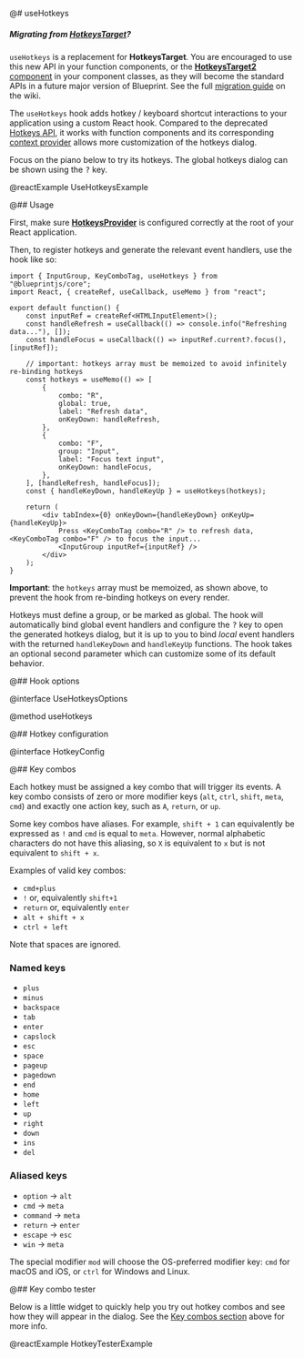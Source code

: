 @# useHotkeys

<div class="@ns-callout @ns-intent-primary @ns-icon-info-sign @ns-callout-has-body-content">
    <h5 class="@ns-heading">

Migrating from [__HotkeysTarget__](#core/legacy/hotkeys-legacy)?

</h5>

`useHotkeys` is a replacement for __HotkeysTarget__. You are encouraged to use this new API in your function
components, or the [__HotkeysTarget2__ component](#core/components/hotkeys-target2) in your component classes,
as they will become the standard APIs in a future major version of Blueprint. See the full
[migration guide](https://github.com/palantir/blueprint/wiki/HotkeysTarget-&-useHotkeys-migration) on the wiki.

</div>

The `useHotkeys` hook adds hotkey / keyboard shortcut interactions to your application using a custom React hook.
Compared to the deprecated [Hotkeys API](#core/legacy/hotkeys-legacy), it works with function components and its
corresponding [context provider](#core/context/hotkeys-provider) allows more customization of the hotkeys dialog.

Focus on the piano below to try its hotkeys. The global hotkeys dialog can be shown using the <kbd>?</kbd> key.

@reactExample UseHotkeysExample

@## Usage

First, make sure [__HotkeysProvider__](#core/context/hotkeys-provider) is configured correctly at the root of your
React application.

Then, to register hotkeys and generate the relevant event handlers, use the hook like so:

```tsx
import { InputGroup, KeyComboTag, useHotkeys } from "@blueprintjs/core";
import React, { createRef, useCallback, useMemo } from "react";

export default function() {
    const inputRef = createRef<HTMLInputElement>();
    const handleRefresh = useCallback(() => console.info("Refreshing data..."), []);
    const handleFocus = useCallback(() => inputRef.current?.focus(), [inputRef]);

    // important: hotkeys array must be memoized to avoid infinitely re-binding hotkeys
    const hotkeys = useMemo(() => [
        {
            combo: "R",
            global: true,
            label: "Refresh data",
            onKeyDown: handleRefresh,
        },
        {
            combo: "F",
            group: "Input",
            label: "Focus text input",
            onKeyDown: handleFocus,
        },
    ], [handleRefresh, handleFocus]);
    const { handleKeyDown, handleKeyUp } = useHotkeys(hotkeys);

    return (
        <div tabIndex={0} onKeyDown={handleKeyDown} onKeyUp={handleKeyUp}>
            Press <KeyComboTag combo="R" /> to refresh data, <KeyComboTag combo="F" /> to focus the input...
            <InputGroup inputRef={inputRef} />
        </div>
    );
}
```

__Important__: the `hotkeys` array must be memoized, as shown above, to prevent the hook from re-binding
hotkeys on every render.

Hotkeys must define a group, or be marked as global. The hook will automatically bind global event handlers
and configure the <kbd>?</kbd> key to open the generated hotkeys dialog, but it is up to you to bind _local_
event handlers with the returned `handleKeyDown` and `handleKeyUp` functions. The hook takes an optional
second parameter which can customize some of its default behavior.

@## Hook options

@interface UseHotkeysOptions

@method useHotkeys

@## Hotkey configuration

@interface HotkeyConfig

@## Key combos

Each hotkey must be assigned a key combo that will trigger its events. A key combo consists of zero or more modifier
keys (`alt`, `ctrl`, `shift`, `meta`, `cmd`) and exactly one action key, such as `A`, `return`, or `up`.

Some key combos have aliases. For example, `shift + 1` can equivalently be expressed as `!` and `cmd` is equal to
`meta`. However, normal alphabetic characters do not have this aliasing, so `X` is equivalent to `x` but is not
equivalent to `shift + x`.

Examples of valid key combos:

-   `cmd+plus`
-   `!` or, equivalently `shift+1`
-   `return` or, equivalently `enter`
-   `alt + shift + x`
-   `ctrl + left`

Note that spaces are ignored.

### Named keys

-   `plus`
-   `minus`
-   `backspace`
-   `tab`
-   `enter`
-   `capslock`
-   `esc`
-   `space`
-   `pageup`
-   `pagedown`
-   `end`
-   `home`
-   `left`
-   `up`
-   `right`
-   `down`
-   `ins`
-   `del`

### Aliased keys

-   `option` &rarr; `alt`
-   `cmd` &rarr; `meta`
-   `command` &rarr; `meta`
-   `return` &rarr; `enter`
-   `escape` &rarr; `esc`
-   `win` &rarr; `meta`

The special modifier `mod` will choose the OS-preferred modifier key: `cmd` for macOS and iOS, or `ctrl` for Windows
and Linux.

@## Key combo tester

Below is a little widget to quickly help you try out hotkey combos and see how they will appear in the dialog. See the
[Key combos section](#core/hooks/use-hotkeys.key-combos) above for more info.

@reactExample HotkeyTesterExample
